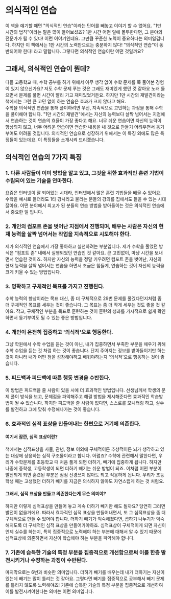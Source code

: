 # 의식적인 연습

이 책을 얘기할 때면 "의식적인 연습"이라는 단어를 빼놓고 이야기 할 수 없어요. "1만 시간의 법칙"이라는 말은 많이 들어보셨죠? 1만 시간 어떤 일에 몰두한다면, 그 분야의 전문가가 될 수 있다! 이런 이야기인데요. 그만큼 꾸준한 노력이 중요하다는 의미일겁니다. 하지만 이 책에서는 1만 시간의 노력만으로는 충분하지 않다! "의식적인 연습"이 동반되어야 한다! 라고 말합니다. 그렇다면 의식적인 연습이란 어떤 것일까요?

## 그래서, 의식적인 연습이 뭔데?

다들 고등학교 때, 수학 공부를 하기 위해서 아무 생각 없이 수학 문제를 쭉 풀어본 경험이 있지 않으신가요? 저도 수학 문제 푸는 것은 그래도 재미있게 했던 것 같아요 노래 들으면서 문제를 풀면 시간이 빨리 가고 재미있었거든요. 하지만 1만 시간의 재발견이라는 책에서는 그런 큰 고민 없이 하는 연습은 효과가 크지 않다고 해요.  
수학을 의식적인 연습을 통해 풀이하려면 우선, 지속적으로 고민하는 과정을 통해 수학을 풀이해야 합니다. "1만 시간의 재발견"에서는 자신의 능력보다 살짝 넘어서는 지점에서 연습하는 것이 연습의 효율이 가장 좋다고 해요. 너무 쉬운 연습이면 자신의 능력이 향상되지 않고, 너무 어려운 연습이면 연습한 내용을 내 것으로 만들기 어려우면서 동기부여도 어려울 것입니다. 의식적인 연습으로 성장하기 위해서는 이 특징 외에도 많은 특징들이 있는데요. 이 특징들을 소개시켜 드리겠습니다.

## 의식적인 연습의 7가지 특징

### 1. 다른 사람들이 이미 방법을 알고 있고, 그것을 위한 효과적인 훈련 기법이 수립되어 있는 기술을 연마한다.

요즘은 인터넷이 잘 되어있는 시대라, 인터넷에서 많은 훈련 기법들을 배울 수 있어요. 수학을 예시로 들더라도 1타 강사라고 불리는 분들의 강의를 집에서도 들을 수 있는 시대잖아요. 어떤 분야에서 최고가 된 분들의 연습 방법을 받아들이는 것은 의식적인 연습에서 중요한 일 입니다.

### 2. 개인의 컴포트 존을 벗어난 지점에서 진행되며, 배우는 사람은 자신의 현재 능력을 살짝 넘어서는 작업을 지속적으로 시도해야 한다.

제가 의식적인 연습에서 가장 좋아하고 실천하려는 부분입니다. 제가 수학을 풀었던 방식은 "컴포트 존" 내에서 실행되었던 연습인 것 같아요. 큰 고민없이, 마냥 시간을 보내면서 연습한 것이죠. 하지만 자신의 능력을 정말 키우려면 컴포트 존을 벗어난, 자신의 현재 능력을 살짝 넘어서는 연습을 하면서 조금은 힘들게, 연습하는 것이 자신의 능력을 크게 키울 수 있는 방법입니다.

### 3. 명확하고 구체적인 목표를 가지고 진행된다.

수학 능력의 향상이라는 목표 대신, 좀 더 구체적으로 29번 문제를 풀겠다던지처럼 좀 더 구체적인 목표를 세우는 것이 좋습니다. 그 목표는 좀 더 작게 세우는 것도 좋을 것 같아요. 작고, 구체적인 부분을 목표로 훈련하는 것이 훈련의 성과를 가시적으로 쉽게 확인하면서 동기부여도 될 수 있는 좋은 방법입니다.

### 4. 개인이 온전히 집중하고 '의식적'으로 행동한다.

그냥 학원에서 수학 수업을 듣는 것이 아닌, 내가 집중하면서 부족한 부분을 채우기 위해 수학 수업을 듣는 것 처럼 하는 것이 좋습니다. 단지 주어지는 정보를 받아들이기만 하는 것이 아니라 내가 어떤 점을 성장해야하고 배워야하는지 '의식적'으로 행동하는 것이 좋습니다.

### 5. 피드백과 피드백에 따른 행동 변경을 수반한다.

이 방법은 피드백을 줄 사람이 있을 시에 더 효과적인 방법입니다. 선생님께서 학생의 문제 풀이 방식을 보고, 문제점을 파악해주고 해결 방법을 제시해준다면 효과적인 학습방법이 될 수 있습니다. 하지만 피드백을 줄 사람이 없다면, 스스로를 모니터링 하고, 실수를 발견하고 그에 맞춰 수정해나가는 것이 좋습니다.

### 6. 효과적인 심적 표상을 만들어내는 한편으로 거기에 의존한다.

#### 여기서 잠깐, 심적 표상이란?

책에서는 심적표상을 사물, 관념, 정보 이외에 구체적이든 추상적이든 뇌가 생각하고 있는 대상에 상응하는 심적 구조물이라고 합니다. 어렵죠? 수학에 관련해서 말한다면, 우리가 수학문제를 초등학교 때 처음 풀게 되면 더하기, 빼기에 집중하게 됩니다. 하지만 나중에 중학생, 고등학생이 되면 더하기 빼기는 쉬운 방법이 되죠. 이처럼 어떤 부분이 발전되게 되면 훈련된 부분은 점점 신경쓰지 않아도 되고 적응하게 됩니다. 우리가 초등학생 때는 고생했던 더하기 빼기를 지금은 의식하지 않아도 자연스럽게 하는 것 처럼요.

#### 그래서, 심적 표상을 만들고 의존한다는게 무슨 의미야?

하지만 이렇게 심적표상을 만들어 놓고 계속 더하기 빼기만 해도 될까요? 당연히 그러면 발전이 없을거에요. 따라서 효과적인 심적 표상을 만들어내면서, 또 그 심적표상을 좀 더 구체적으로 만들 수 있어야 합니다. 더하기 빼기가 익숙해졌다면, 곱하기 나누기가 익숙해지도록 더 구체적인 심적 표상을 만들어가야하죠. 심적표상이 구체적이게 되면 자신이 언제 실수를 하는지, 특히 집중적으로 노력해야 하는 부분에 대해서 알 수 있기 때문에 심적표상에 의존하면서 자신이 학습해야 하는 부분을 파악해야 합니다.

### 7. 기존에 습득한 기술의 특정 부분을 집중적으로 개선함으로써 이를 한층 발전시키거나 수정하는 과정이 수반된다.

마지막으로는 6번과 비슷한 의미입니다. 더하기 빼기를 배우는데 내가 더하기는 자신이 있는데 빼기는 많이 틀리는 것 같아요. 그렇다면 빼기를 집중적으로 공부해서 빼기 문제를 틀리지 않도록 노력해야죠! 기존에 습득한 기술의 특정 부분을 집중적으로 개선하여 이를 발전시켜야한다는 의미는 이런 의미입니다.